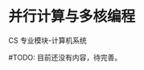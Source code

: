 # 并行计算与多核编程
<div class="badges">
<span class="badge cs-badge">CS 专业模块-计算机系统</span>
</div>

\#TODO: 目前还没有内容，待完善。